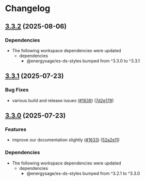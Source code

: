 # Changelog

## [3.3.2](https://github.com/EnergySage/es-ds/compare/es-ds-components-v3.3.1...es-ds-components-v3.3.2) (2025-08-06)


### Dependencies

* The following workspace dependencies were updated
  * dependencies
    * @energysage/es-ds-styles bumped from ^3.3.0 to ^3.3.1

## [3.3.1](https://github.com/EnergySage/es-ds/compare/es-ds-components-v3.3.0...es-ds-components-v3.3.1) (2025-07-23)


### Bug Fixes

* various build and release issues ([#1638](https://github.com/EnergySage/es-ds/issues/1638)) ([7d2e178](https://github.com/EnergySage/es-ds/commit/7d2e178b4bba2bdc089ea44b865b9c92444ee70a))

## [3.3.0](https://github.com/EnergySage/es-ds/compare/es-ds-components-v3.2.3...es-ds-components-v3.3.0) (2025-07-23)


### Features

* improve our documentation slightly ([#1633](https://github.com/EnergySage/es-ds/issues/1633)) ([52a2e11](https://github.com/EnergySage/es-ds/commit/52a2e11da7c09211401bf5306f815e12a843cd46))


### Dependencies

* The following workspace dependencies were updated
  * dependencies
    * @energysage/es-ds-styles bumped from ^3.2.1 to ^3.3.0
